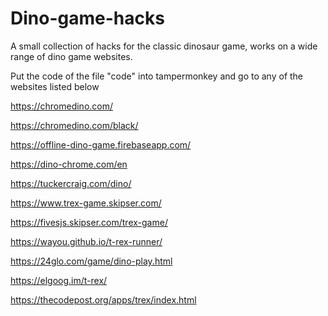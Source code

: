 # Dino-game-hacks
A small collection of hacks for the classic dinosaur game, works on a wide range of dino game websites.

Put the code of the file "code" into tampermonkey and go to any of the websites listed below

https://chromedino.com/

https://chromedino.com/black/

https://offline-dino-game.firebaseapp.com/

https://dino-chrome.com/en

https://tuckercraig.com/dino/

https://www.trex-game.skipser.com/

https://fivesjs.skipser.com/trex-game/

https://wayou.github.io/t-rex-runner/

https://24glo.com/game/dino-play.html

https://elgoog.im/t-rex/

https://thecodepost.org/apps/trex/index.html
